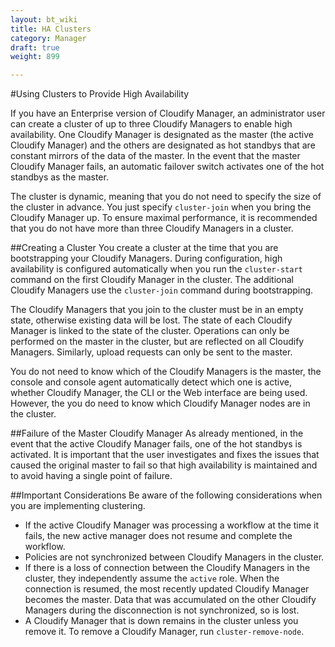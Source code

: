 ---layout: bt_wikititle: HA Clusterscategory: Managerdraft: trueweight: 899---#Using Clusters to Provide High AvailabilityIf you have an Enterprise version of Cloudify Manager, an administrator user can create a cluster of up to three Cloudify Managers to enable high availability. One Cloudify Manager is designated as the master (the active Cloudify Manager) and the others are designated as hot standbys that are constant mirrors of the data of the master. In the event that the master Cloudify Manager fails, an automatic failover switch activates one of the hot standbys as the master.The cluster is dynamic, meaning that you do not need to specify the size of the cluster in advance. You just specify `cluster-join` when you bring the Cloudify Manager up. To ensure maximal performance, it is recommended that you do not have more than three Cloudify Managers in a cluster.##Creating a ClusterYou create a cluster at the time that you are bootstrapping your Cloudify Managers. During configuration, high availability is configured automatically when you run the `cluster-start` command on the first Cloudify Manager in the cluster. The additional Cloudify Managers use the `cluster-join` command during bootstrapping.The Cloudify Managers that you join to the cluster must be in an empty state, otherwise existing data will be lost. The state of each Cloudify Manager is linked to the state of the cluster. Operations can only be performed on the master in the cluster, but are reflected on all Cloudify Managers. Similarly, upload requests can only be sent to the master.You do not need to know which of the Cloudify Managers is the master, the console and console agent automatically detect which one is active, whether Cloudify Manager, the CLI or the Web interface are being used. However, the you do need to know which Cloudify Manager nodes are in the cluster.##Failure of the Master Cloudify ManagerAs already mentioned, in the event that the active Cloudify Manager fails, one of the hot standbys is activated. It is important that the user investigates and fixes the issues that caused the original master to fail so that high availability is maintained and to avoid having a single point of failure.##Important ConsiderationsBe aware of the following considerations when you are implementing clustering.* If the active Cloudify Manager was processing a workflow at the time it fails, the new active manager does not resume and complete the workflow.* Policies are not synchronized between Cloudify Managers in the cluster.* If there is a loss of connection between the Cloudify Managers in the cluster, they independently assume the `active` role. When the connection is resumed, the most recently updated Cloudify Manager becomes the master. Data that was accumulated on the other Cloudify Managers during the disconnection is not synchronized, so is lost. * A Cloudify Manager that is down remains in the cluster unless you remove it. To remove a Cloudify Manager, run `cluster-remove-node`.